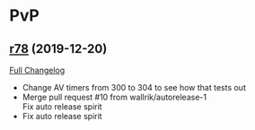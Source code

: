# <DBM> PvP

## [r78](https://github.com/DeadlyBossMods/DBM-PvP/tree/r78) (2019-12-20)
[Full Changelog](https://github.com/DeadlyBossMods/DBM-PvP/compare/r77...r78)

- Change AV timers from 300 to 304 to see how that tests out  
- Merge pull request #10 from wallrik/autorelease-1  
    Fix auto release spirit  
- Fix auto release spirit  
